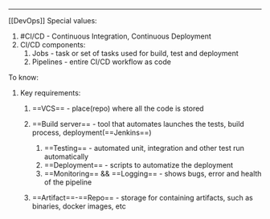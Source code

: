 *** 
[[DevOps]]
Special values:
1. #CI/CD - Continuous Integration, Continuous Deployment
2. CI/CD components:
	1. Jobs - task or set of tasks used for build, test and deployment 
	2. Pipelines - entire CI/CD workflow as code  

To know:
1. Key requirements:
	1. ==VCS== - place(repo) where all the code is stored
	
	2. ==Build server== - tool that automates launches the tests, build process, deployment(==Jenkins==)
		1. ==Testing== - automated unit, integration and other test run automatically 
		2. ==Deployment== - scripts to automatize the deployment  
		3. ==Monitoring== && ==Logging== - shows bugs, error and health of the pipeline 
	
	3. ==Artifact==-==Repo== - storage for containing artifacts, such as binaries, docker images, etc